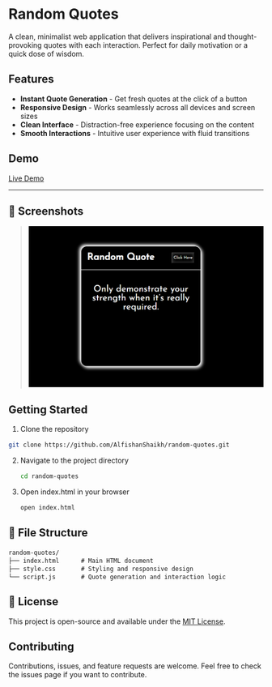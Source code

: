 # Random Quotes

A clean, minimalist web application that delivers inspirational and thought-provoking quotes with each interaction. Perfect for daily motivation or a quick dose of wisdom.

## Features

- **Instant Quote Generation** - Get fresh quotes at the click of a button
- **Responsive Design** - Works seamlessly across all devices and screen sizes
- **Clean Interface** - Distraction-free experience focusing on the content
- **Smooth Interactions** - Intuitive user experience with fluid transitions

## Demo

[Live Demo](https://alfishanshaikh.github.io/random-quotes/)

---

## 📸 Screenshots

> ![Screenshot](https://github.com/AlfishanShaikh/random-quotes/blob/3b89c5e49da0a41fcbd079aad205dc9facc8b88c/banner%20image.png)

## Getting Started

1. Clone the repository
  ```bash
  git clone https://github.com/AlfishanShaikh/random-quotes.git
```

2. Navigate to the project directory
   ``` bash
   cd random-quotes
   ```

3. Open index.html in your browser
   ``` bash
   open index.html
   ```

## 📁 File Structure

```
random-quotes/
├── index.html      # Main HTML document
├── style.css       # Styling and responsive design
└── script.js       # Quote generation and interaction logic
```

## 📝 License

This project is open-source and available under the [MIT License](LICENSE).

## Contributing

Contributions, issues, and feature requests are welcome. Feel free to check the issues page if you want to contribute.
